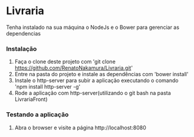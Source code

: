 Livraria
==============

Tenha instalado na sua máquina o NodeJs e o Bower para gerenciar as dependencias

### Instalação

1. Faça o clone deste projeto com 'git clone https://github.com/RenatoNakamura/Livraria.git'
2. Entre na pasta do projeto e instale as dependências com 'bower install'
3. Instale o http-server para subir a aplicação executando o comando 'npm install http-server -g'
4. Rode a aplicação com http-server(utilizando o git bash na pasta LivrariaFront)

### Testando a aplicação

1. Abra o browser e visite a página http://localhost:8080
